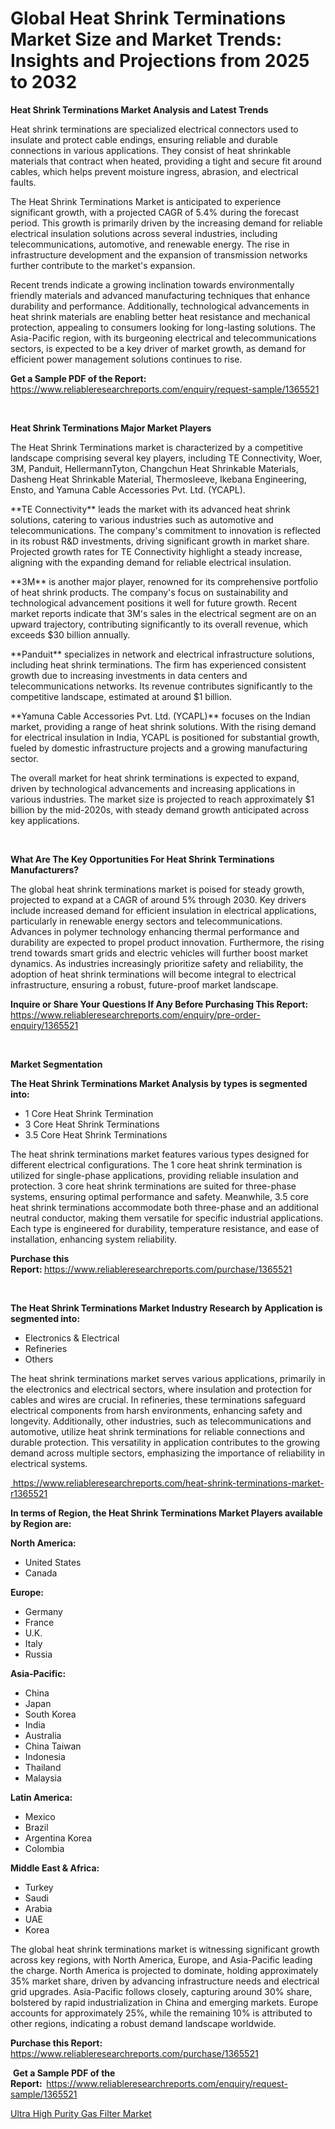 <p><h1>Global Heat Shrink Terminations Market Size and Market Trends: Insights and Projections from 2025 to 2032</h1></p><p><strong>Heat Shrink Terminations Market Analysis and Latest Trends</strong></p>
<p><p>Heat shrink terminations are specialized electrical connectors used to insulate and protect cable endings, ensuring reliable and durable connections in various applications. They consist of heat shrinkable materials that contract when heated, providing a tight and secure fit around cables, which helps prevent moisture ingress, abrasion, and electrical faults.</p><p>The Heat Shrink Terminations Market is anticipated to experience significant growth, with a projected CAGR of 5.4% during the forecast period. This growth is primarily driven by the increasing demand for reliable electrical insulation solutions across several industries, including telecommunications, automotive, and renewable energy. The rise in infrastructure development and the expansion of transmission networks further contribute to the market's expansion.</p><p>Recent trends indicate a growing inclination towards environmentally friendly materials and advanced manufacturing techniques that enhance durability and performance. Additionally, technological advancements in heat shrink materials are enabling better heat resistance and mechanical protection, appealing to consumers looking for long-lasting solutions. The Asia-Pacific region, with its burgeoning electrical and telecommunications sectors, is expected to be a key driver of market growth, as demand for efficient power management solutions continues to rise.</p></p>
<p><strong>Get a Sample PDF of the Report:&nbsp;</strong> <a href="https://www.reliableresearchreports.com/enquiry/request-sample/1365521?utm_campaign=3548&utm_medium=2&utm_source=Github&utm_content=ia&utm_term=22032025&utm_id=heat-shrink-terminations">https://www.reliableresearchreports.com/enquiry/request-sample/1365521</a></p>
<p>&nbsp;</p>
<p><strong>Heat Shrink Terminations Major Market Players</strong></p>
<p><p>The Heat Shrink Terminations market is characterized by a competitive landscape comprising several key players, including TE Connectivity, Woer, 3M, Panduit, HellermannTyton, Changchun Heat Shrinkable Materials, Dasheng Heat Shrinkable Material, Thermosleeve, Ikebana Engineering, Ensto, and Yamuna Cable Accessories Pvt. Ltd. (YCAPL).</p><p>**TE Connectivity** leads the market with its advanced heat shrink solutions, catering to various industries such as automotive and telecommunications. The company's commitment to innovation is reflected in its robust R&D investments, driving significant growth in market share. Projected growth rates for TE Connectivity highlight a steady increase, aligning with the expanding demand for reliable electrical insulation.</p><p>**3M** is another major player, renowned for its comprehensive portfolio of heat shrink products. The company's focus on sustainability and technological advancement positions it well for future growth. Recent market reports indicate that 3M's sales in the electrical segment are on an upward trajectory, contributing significantly to its overall revenue, which exceeds $30 billion annually.</p><p>**Panduit** specializes in network and electrical infrastructure solutions, including heat shrink terminations. The firm has experienced consistent growth due to increasing investments in data centers and telecommunications networks. Its revenue contributes significantly to the competitive landscape, estimated at around $1 billion.</p><p>**Yamuna Cable Accessories Pvt. Ltd. (YCAPL)** focuses on the Indian market, providing a range of heat shrink solutions. With the rising demand for electrical insulation in India, YCAPL is positioned for substantial growth, fueled by domestic infrastructure projects and a growing manufacturing sector.</p><p>The overall market for heat shrink terminations is expected to expand, driven by technological advancements and increasing applications in various industries. The market size is projected to reach approximately $1 billion by the mid-2020s, with steady demand growth anticipated across key applications.</p></p>
<p>&nbsp;</p>
<p><strong>What Are The Key Opportunities For Heat Shrink Terminations Manufacturers?</strong></p>
<p><p>The global heat shrink terminations market is poised for steady growth, projected to expand at a CAGR of around 5% through 2030. Key drivers include increased demand for efficient insulation in electrical applications, particularly in renewable energy sectors and telecommunications. Advances in polymer technology enhancing thermal performance and durability are expected to propel product innovation. Furthermore, the rising trend towards smart grids and electric vehicles will further boost market dynamics. As industries increasingly prioritize safety and reliability, the adoption of heat shrink terminations will become integral to electrical infrastructure, ensuring a robust, future-proof market landscape.</p></p>
<p><strong>Inquire or Share Your Questions If Any Before Purchasing This Report:</strong> <a href="https://www.reliableresearchreports.com/enquiry/pre-order-enquiry/1365521?utm_campaign=3548&utm_medium=2&utm_source=Github&utm_content=ia&utm_term=22032025&utm_id=heat-shrink-terminations">https://www.reliableresearchreports.com/enquiry/pre-order-enquiry/1365521</a></p>
<p>&nbsp;</p>
<p><strong>Market Segmentation</strong></p>
<p><strong>The Heat Shrink Terminations Market Analysis by types is segmented into:</strong></p>
<p><ul><li>1 Core Heat Shrink Termination</li><li>3 Core Heat Shrink Terminations</li><li>3.5 Core Heat Shrink Terminations</li></ul></p>
<p><p>The heat shrink terminations market features various types designed for different electrical configurations. The 1 core heat shrink termination is utilized for single-phase applications, providing reliable insulation and protection. 3 core heat shrink terminations are suited for three-phase systems, ensuring optimal performance and safety. Meanwhile, 3.5 core heat shrink terminations accommodate both three-phase and an additional neutral conductor, making them versatile for specific industrial applications. Each type is engineered for durability, temperature resistance, and ease of installation, enhancing system reliability.</p></p>
<p><strong>Purchase this Report:&nbsp;</strong><a href="https://www.reliableresearchreports.com/purchase/1365521?utm_campaign=3548&utm_medium=2&utm_source=Github&utm_content=ia&utm_term=22032025&utm_id=heat-shrink-terminations">https://www.reliableresearchreports.com/purchase/1365521</a></p>
<p>&nbsp;</p>
<p><strong>The Heat Shrink Terminations Market Industry Research by Application is segmented into:</strong></p>
<p><ul><li>Electronics & Electrical</li><li>Refineries</li><li>Others</li></ul></p>
<p><p>The heat shrink terminations market serves various applications, primarily in the electronics and electrical sectors, where insulation and protection for cables and wires are crucial. In refineries, these terminations safeguard electrical components from harsh environments, enhancing safety and longevity. Additionally, other industries, such as telecommunications and automotive, utilize heat shrink terminations for reliable connections and durable protection. This versatility in application contributes to the growing demand across multiple sectors, emphasizing the importance of reliability in electrical systems.</p></p>
<p><a href="https://www.reliableresearchreports.com/heat-shrink-terminations-market-r1365521?utm_campaign=3548&utm_medium=2&utm_source=Github&utm_content=ia&utm_term=22032025&utm_id=heat-shrink-terminations">&nbsp;https://www.reliableresearchreports.com/heat-shrink-terminations-market-r1365521</a></p>
<p><strong>In terms of Region, the Heat Shrink Terminations Market Players available by Region are:</strong></p>
<p>
    <p> <strong> North America: </strong>
        <ul>
            <li>United States</li>
            <li>Canada</li>
        </ul>
        </p> 
    <p> <strong> Europe: </strong>
        <ul>
            <li>Germany</li>
            <li>France</li>
            <li>U.K.</li>
            <li>Italy</li>
            <li>Russia</li>
        </ul>
        </p> 
    <p> <strong> Asia-Pacific: </strong>
        <ul>
            <li>China</li>
            <li>Japan</li>
            <li>South Korea</li>
            <li>India</li>
            <li>Australia</li>
            <li>China Taiwan</li>
            <li>Indonesia</li>
            <li>Thailand</li>
            <li>Malaysia</li>
        </ul>
        </p> 
    <p> <strong> Latin America: </strong>
        <ul>
            <li>Mexico</li>
            <li>Brazil</li>
            <li>Argentina Korea</li>
            <li>Colombia</li>
        </ul>
        </p> 
    <p> <strong> Middle East & Africa: </strong>
        <ul>
            <li>Turkey</li>
            <li>Saudi</li>
            <li>Arabia</li>
            <li>UAE</li>
            <li>Korea</li>
        </ul>
    </p>
    </p>
<p><p>The global heat shrink terminations market is witnessing significant growth across key regions, with North America, Europe, and Asia-Pacific leading the charge. North America is projected to dominate, holding approximately 35% market share, driven by advancing infrastructure needs and electrical grid upgrades. Asia-Pacific follows closely, capturing around 30% share, bolstered by rapid industrialization in China and emerging markets. Europe accounts for approximately 25%, while the remaining 10% is attributed to other regions, indicating a robust demand landscape worldwide.</p></p>
<p><strong>Purchase this Report: </strong><a href="https://www.reliableresearchreports.com/purchase/1365521?utm_campaign=3548&utm_medium=2&utm_source=Github&utm_content=ia&utm_term=22032025&utm_id=heat-shrink-terminations">https://www.reliableresearchreports.com/purchase/1365521</a></p>
<p>&nbsp;<strong>Get a Sample PDF of the Report:&nbsp;&nbsp;</strong><a href="https://www.reliableresearchreports.com/enquiry/request-sample/1365521?utm_campaign=3548&utm_medium=2&utm_source=Github&utm_content=ia&utm_term=22032025&utm_id=heat-shrink-terminations">https://www.reliableresearchreports.com/enquiry/request-sample/1365521</a></p>
<p><strong></strong></p>
<p><p><a href="https://github.com/donsonjupa/Market-Research-Report-List-1/blob/main/ultra-high-purity-gas-filter-market.md?utm_campaign=3548&utm_medium=2&utm_source=Github&utm_content=ia&utm_term=22032025&utm_id=heat-shrink-terminations">Ultra High Purity Gas Filter Market</a></p></p>